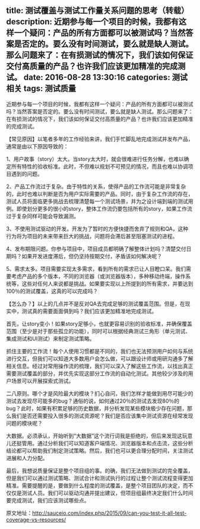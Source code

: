 title: 测试覆盖与测试工作量关系问题的思考（转载）
description: 近期参与每一个项目的时候，我都有这样一个疑问：产品的所有方面都可以被测试吗？当然答案是否定的。要么没有时间测试，要么就是缺人测试。那么问题来了：在有损测试的情况下，我们该如何保证交付高质量的产品？也许我们应该更加精准的完成测试。
date: 2016-08-28 13:30:16
categories: 测试相关
tags: 测试质量
---
近期参与每一个项目的时候，我都有这样一个疑问：产品的所有方面都可以被测试吗？当然答案是否定的。要么没有时间测试，要么就是缺人测试。那么问题来了：在有损测试的情况下，我们该如何保证交付高质量的产品？也许我们应该更加精准的完成测试。

【常见原因】以笔者多年的工作经验来讲，我们手忙脚乱地完成测试并发布产品，通常是由以下原因导致的：

1、用户故事（story）太大。当story太大时，就会很难进行任务分解，也难以确定所有特性的验收标准。此时，不但难以规划不可预见的情况，而且也难以协调项目遇到的问题。
<!--more-->
2、产品工作流过于复杂。由于特性的关系，使得产品的工作流可能是非常复杂的，此时也难以判断是否为用户实际需要的产品。同时，由于复杂工作流的存在，测试人员将面临更多挑战去梳理清楚每一个测试场景，并为之设计端到端的测试用例。即使划分更多的很小的story，整体工作流仍要包括所有的story，如果工作流过于复杂同样可能会导致漏测。

3、不使用测试驱动的开发。开发为了暂时的方便快捷而舍弃了规则和QA，这种行为将为项目的未来带来巨大的挑战，问题将会滞后甚至阻塞测试的进程。

4、发布期限问题。你参与项目中，项目成员都明确了解整体计划吗？清楚交付日期吗？如果开发进度滞后，但仍坚持按期交付，矛盾该如何解决呢？

5、需求太多。项目需要实现太多需求，看到所有的需求已让人目瞪口呆。我们需要考虑产品的多个版本，不同的浏览器（或浏览器版本），多种移动终端，操作系统等，这些对任何人来说都是挑战。如果要实现以上所提到的所有需求，并要达到100％的测试覆盖，这真的可以完成吗？

【怎么办？】以上的几点并不是反对QA去完成足够的测试覆盖范围。但是，在现实中，测试真的需要面面俱到吗？我们应该更加精准地完成测试。

首先，让story变小！如果story足够小，也就更容易识别的验收标准，并确保覆盖范围（至少是对于那些孤立的功能），同时可以根据经典测试三角形（单元测试、集成测试和UI测试）来制定测试策略。

抓住主要的工作流！每个人使用习惯都是不同的，我们也无法预测用户如何与系统进行交互，但我们可以知道大多数用户会怎么做，可以跟设计师或用研沟通多了解相关信息。经过对常用操作流的梳理，我们可以深入了解这些工作流，以找出真正需要测试覆盖的部分，并优先实现这部分工作流的自动化测试。其他较少涉及的用户场景可以开展探索式测试。

二八原则。哪个才是风险最大的模块？扪心自问，我们怎样才能做到用尽可能少的测试去发现尽可能多的bug？通俗的说，如何通过20％的测试去发现80％的bug？此时，如果有积累足够的历史数据，并分析发现某些模块极少存在问题，那么我们是否还需要投入很多的测试资源呢？我们是否应该集中测试资源在经常发现问题的模块呢？

大数据。必须承认，开始听到“大数据”这个流行词我是拒绝的，但后来发现这玩意儿还挺管用。通过分析我们可以知道客户端情况、浏览器版本和点击流，这些分析结论都可以帮助我们制定测试策略。然后，我们也可以更合理分配时间，关注测试进展和人力分配。

最后，我想说质量保证是整个项目组的事。的确，我们无法做到测试的完全覆盖，但是我们可以通过测试策略、测试合计和测试执行的过程让整个测试流程变得更加精准。需要提醒的是，要做到什么程度的测试覆盖，是整个项目团队的决定，而不仅仅是测试人员。我们可以驱动沟通并提出建议，但项目组最终决定我们什么时间要完成测试，我们应该测试哪些点。

原文地址：http://sauceio.com/index.php/2015/09/can-you-test-it-all-test-coverage-vs-resources/
